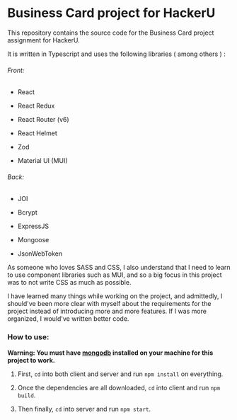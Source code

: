 # Business Card project for HackerU

This repository contains the source code for the Business Card project assignment for HackerU.

It is written in Typescript and uses the following libraries ( among others ) :

###### Front:

- React

- React Redux

- React Router (v6)

- React Helmet

- Zod

- Material UI (MUI)

###### Back:

- JOI

- Bcrypt

- ExpressJS

- Mongoose

- JsonWebToken

As someone who loves SASS and CSS, I also understand that I need to learn to use component libraries such as MUI, and so a big focus in this project was to not write CSS as much as possible.

I have learned many things while working on the project, and admittedly, I should've been more clear with myself about the requirements for the project instead of introducing more and more features. If I was more organized, I would've written better code.

### How to use:

**Warning: You must have [mongodb](https://www.mongodb.com/docs/manual/installation/) installed on your machine for this project to work.**

1. First, `cd` into both client and server and run `npm install` on everything.

2. Once the dependencies are all downloaded, `cd` into client and run `npm build`.

3. Then finally, `cd` into server and run `npm start`.
